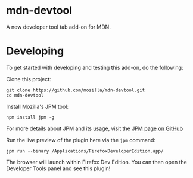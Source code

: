mdn-devtool
===========

A new developer tool tab add-on for MDN.


Developing 
==========

To get started with developing and testing this add-on, do the following:

Clone this project:

```
git clone https://github.com/mozilla/mdn-devtool.git
cd mdn-devtool
```

Install Mozilla's JPM tool:

```
npm install jpm -g
```

For more details about JPM and its usage, visit the [JPM page on GitHub](https://github.com/mozilla/jpm)

Run the live preview of the plugin here via the `jpm` command:

```
jpm run --binary /Applications/FirefoxDeveloperEdition.app/
```

The browser will launch within Firefox Dev Edition.  You can then open the Developer Tools panel and see this plugin!